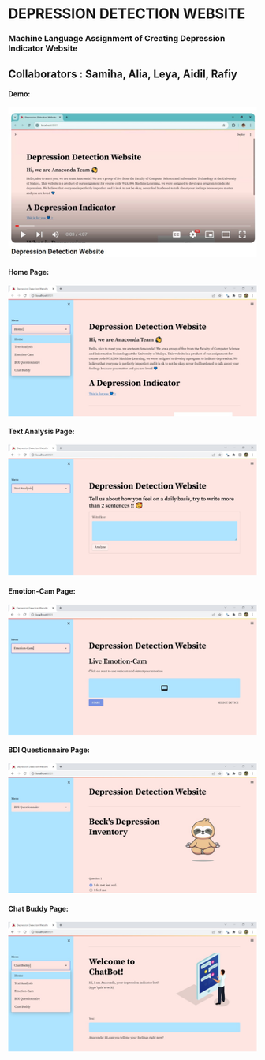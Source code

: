 # DEPRESSION DETECTION WEBSITE
### Machine Language Assignment of Creating Depression Indicator Website
## Collaborators : Samiha, Alia, Leya, Aidil, Rafiy

#### Demo:
[![Watch the video](youtube.jpg)](https://youtu.be/iV7u4bBMLZc)

#### Home Page:
>>
![Image Description](1.jpeg)
<br />


#### Text Analysis Page:
>>
![Image Description](2.jpeg)
<br />


#### Emotion-Cam Page:
>>
![Image Description](3.jpeg)
<br />


#### BDI Questionnaire Page:
>>
![Image Description](4.jpeg)
<br />


#### Chat Buddy Page:
>>
![Image Description](5.jpeg)
<br />



